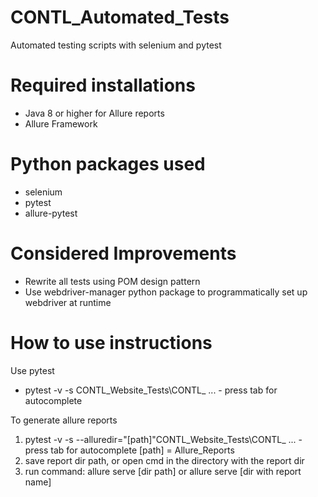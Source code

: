 # CONTL_Automated_Tests
Automated testing scripts with selenium and pytest

# Required installations
- Java 8 or higher for Allure reports
- Allure Framework

# Python packages used
- selenium
- pytest
- allure-pytest

# Considered Improvements 
- Rewrite all tests using POM design pattern
- Use webdriver-manager python package to programmatically set up webdriver at runtime

# How to use instructions

Use pytest
- pytest -v -s CONTL_Website_Tests\CONTL_ ... - press tab for autocomplete

To generate allure reports

1. pytest -v -s --alluredir="[path]"CONTL_Website_Tests\CONTL_ ... - press tab for autocomplete
[path] = Allure_Reports
2. save report dir path, or open cmd in the directory with the report dir
3. run command: allure serve [dir path] or allure serve [dir with report name]
